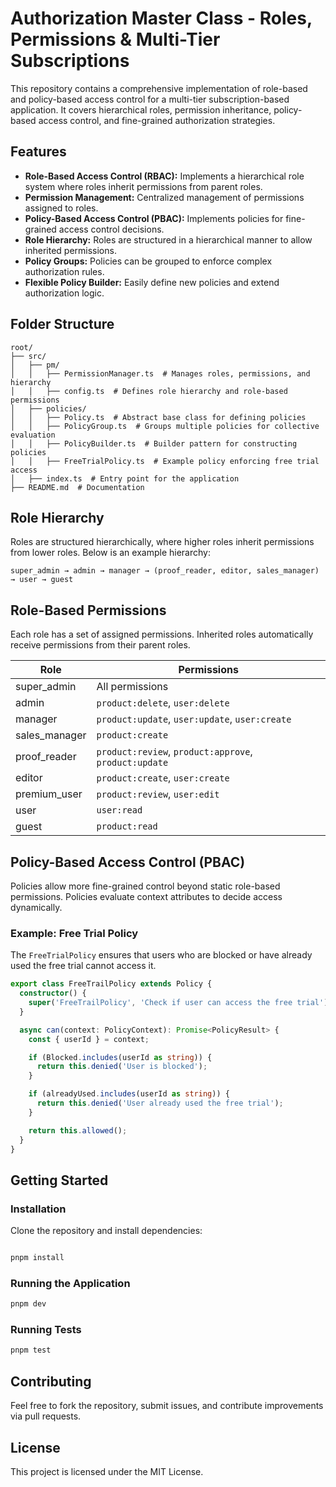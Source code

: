 # Authorization Master Class - Roles, Permissions & Multi-Tier Subscriptions

This repository contains a comprehensive implementation of role-based and policy-based access control for a multi-tier subscription-based application. It covers hierarchical roles, permission inheritance, policy-based access control, and fine-grained authorization strategies.

## Features

- **Role-Based Access Control (RBAC):** Implements a hierarchical role system where roles inherit permissions from parent roles.
- **Permission Management:** Centralized management of permissions assigned to roles.
- **Policy-Based Access Control (PBAC):** Implements policies for fine-grained access control decisions.
- **Role Hierarchy:** Roles are structured in a hierarchical manner to allow inherited permissions.
- **Policy Groups:** Policies can be grouped to enforce complex authorization rules.
- **Flexible Policy Builder:** Easily define new policies and extend authorization logic.

## Folder Structure

```
root/
├── src/
│   ├── pm/
│   │   ├── PermissionManager.ts  # Manages roles, permissions, and hierarchy
│   │   ├── config.ts  # Defines role hierarchy and role-based permissions
│   ├── policies/
│   │   ├── Policy.ts  # Abstract base class for defining policies
│   │   ├── PolicyGroup.ts  # Groups multiple policies for collective evaluation
│   │   ├── PolicyBuilder.ts  # Builder pattern for constructing policies
│   │   ├── FreeTrialPolicy.ts  # Example policy enforcing free trial access
│   ├── index.ts  # Entry point for the application
├── README.md  # Documentation
```

## Role Hierarchy

Roles are structured hierarchically, where higher roles inherit permissions from lower roles. Below is an example hierarchy:

```
super_admin → admin → manager → (proof_reader, editor, sales_manager) → user → guest
```

## Role-Based Permissions

Each role has a set of assigned permissions. Inherited roles automatically receive permissions from their parent roles.

| Role         | Permissions |
|-------------|--------------------------------------|
| super_admin | All permissions |
| admin       | `product:delete`, `user:delete` |
| manager     | `product:update`, `user:update`, `user:create` |
| sales_manager | `product:create` |
| proof_reader | `product:review`, `product:approve`, `product:update` |
| editor      | `product:create`, `user:create` |
| premium_user | `product:review`, `user:edit` |
| user        | `user:read` |
| guest       | `product:read` |

## Policy-Based Access Control (PBAC)

Policies allow more fine-grained control beyond static role-based permissions. Policies evaluate context attributes to decide access dynamically.

### Example: Free Trial Policy
The `FreeTrialPolicy` ensures that users who are blocked or have already used the free trial cannot access it.

```typescript
export class FreeTrailPolicy extends Policy {
  constructor() {
    super('FreeTrailPolicy', 'Check if user can access the free trial');
  }

  async can(context: PolicyContext): Promise<PolicyResult> {
    const { userId } = context;

    if (Blocked.includes(userId as string)) {
      return this.denied('User is blocked');
    }

    if (alreadyUsed.includes(userId as string)) {
      return this.denied('User already used the free trial');
    }

    return this.allowed();
  }
}
```

## Getting Started

### Installation

Clone the repository and install dependencies:

```sh

pnpm install

```

### Running the Application

```sh
pnpm dev
```

### Running Tests

```sh
pnpm test
```

## Contributing

Feel free to fork the repository, submit issues, and contribute improvements via pull requests.

## License

This project is licensed under the MIT License.
